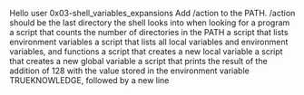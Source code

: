 Hello user
0x03-shell_variables_expansions
Add /action to the PATH. /action should be the last directory the shell looks into when looking for a program
a script that counts the number of directories in the PATH
a script that lists environment variables
a script that lists all local variables and environment variables, and functions
a script that creates a new local variable
a script that creates a new global variable
a script that prints the result of the addition of 128 with the value stored in the environment variable TRUEKNOWLEDGE, followed by a new line
